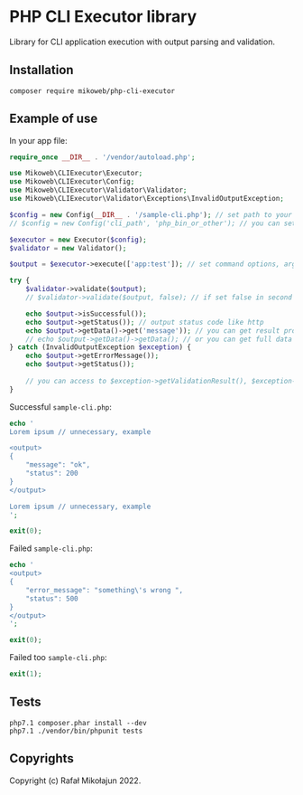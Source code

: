 # PHP CLI Executor library

Library for CLI application execution with output parsing and validation.

## Installation

    composer require mikoweb/php-cli-executor

## Example of use

In your app file:

```php
require_once __DIR__ . '/vendor/autoload.php';

use Mikoweb\CLIExecutor\Executor;
use Mikoweb\CLIExecutor\Config;
use Mikoweb\CLIExecutor\Validator\Validator;
use Mikoweb\CLIExecutor\Validator\Exceptions\InvalidOutputException;

$config = new Config(__DIR__ . '/sample-cli.php'); // set path to your CLI script
// $config = new Config('cli_path', 'php_bin_or_other'); // you can set php bin path

$executor = new Executor($config);
$validator = new Validator();

$output = $executor->execute(['app:test']); // set command options, arguments etc.

try {
    $validator->validate($output);
    // $validator->validate($output, false); // if set false in second argument method not throw exception and return ValidationResultInterface

    echo $output->isSuccessful());
    echo $output->getStatus()); // output status code like http
    echo $output->getData()->get('message')); // you can get result property
    // echo $output->getData()->getData(); // or you can get full data
} catch (InvalidOutputException $exception) {
    echo $output->getErrorMessage());
    echo $output->getStatus());
    
    // you can access to $exception->getValidationResult(), $exception->getMessage(), $exception->getCode() etc. 
}
```

Successful `sample-cli.php`:

```php
echo '
Lorem ipsum // unnecessary, example

<output>
{
    "message": "ok",
    "status": 200
}
</output>

Lorem ipsum // unnecessary, example
';

exit(0);
```

Failed `sample-cli.php`:

```php
echo '
<output>
{
    "error_message": "something\'s wrong ",
    "status": 500
}
</output>
';

exit(0);
```

Failed too `sample-cli.php`:

```php
exit(1);
```

## Tests

    php7.1 composer.phar install --dev
    php7.1 ./vendor/bin/phpunit tests

## Copyrights

Copyright (c) Rafał Mikołajun 2022.